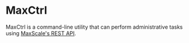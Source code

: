 # MaxCtrl

MaxCtrl is a command-line utility that can perform administrative tasks using [MaxScale's REST API](../../administrative-tools-for-mariadb-maxscale/administrative-tools-for-mariadb-maxscale-maxctrl/operating-maxscale-with-the-rest-api/).
